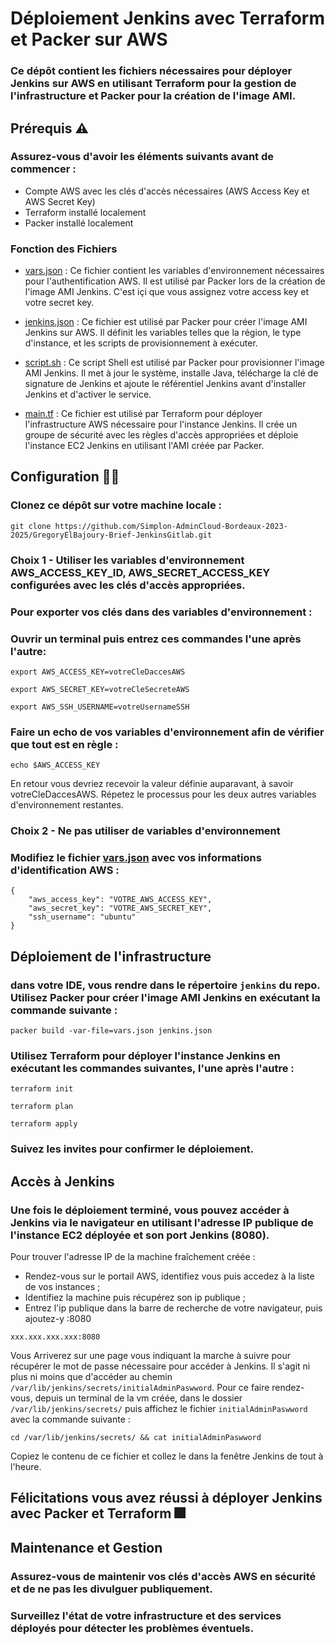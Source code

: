 # Déploiement Jenkins avec Terraform et Packer sur AWS

### Ce dépôt contient les fichiers nécessaires pour déployer Jenkins sur AWS en utilisant Terraform pour la gestion de l'infrastructure et Packer pour la création de l'image AMI.

## Prérequis ⚠️

### Assurez-vous d'avoir les éléments suivants avant de commencer :

- Compte AWS avec les clés d'accès nécessaires (AWS Access Key et AWS Secret Key)
- Terraform installé localement
- Packer installé localement

### Fonction des Fichiers
  
- <a href="vars.json" target="_blank">vars.json</a>
 : Ce fichier contient les variables d'environnement nécessaires pour l'authentification AWS. Il est utilisé par Packer lors de la création de l'image AMI Jenkins. C'est içi que vous assignez votre access key et votre secret key.

- <a href="jenkins.json" target="_blank">jenkins.json</a> : Ce fichier est utilisé par Packer pour créer l'image AMI Jenkins sur AWS. Il définit les variables telles que la région, le type d'instance, et les scripts de provisionnement à exécuter.

- <a href="script.sh" target="_blank">script.sh</a> : Ce script Shell est utilisé par Packer pour provisionner l'image AMI Jenkins. Il met à jour le système, installe Java, télécharge la clé de signature de Jenkins et ajoute le référentiel Jenkins avant d'installer Jenkins et d'activer le service.

- <a href="main.tf" target="_blank">main.tf</a> : Ce fichier est utilisé par Terraform pour déployer l'infrastructure AWS nécessaire pour l'instance Jenkins. Il crée un groupe de sécurité avec les règles d'accès appropriées et déploie l'instance EC2 Jenkins en utilisant l'AMI créée par Packer.

## Configuration 👷‍♀️

### Clonez ce dépôt sur votre machine locale :

```
git clone https://github.com/Simplon-AdminCloud-Bordeaux-2023-2025/GregoryElBajoury-Brief-JenkinsGitlab.git
```
### Choix 1 - Utiliser les variables d'environnement AWS_ACCESS_KEY_ID, AWS_SECRET_ACCESS_KEY configurées avec les clés d'accès appropriées. 

### Pour exporter vos clés dans des variables d'environnement :

### Ouvrir un terminal puis entrez ces commandes l'une après l'autre:

`export AWS_ACCESS_KEY=votreCleDaccesAWS`

`export AWS_SECRET_KEY=votreCleSecreteAWS`

`export AWS_SSH_USERNAME=votreUsernameSSH`


### Faire un echo de vos variables d'environnement afin de vérifier que tout est en règle :

`echo $AWS_ACCESS_KEY`

En retour vous devriez recevoir la valeur définie auparavant, à savoir votreCleDaccesAWS. Répetez le processus pour les deux autres variables d'environnement restantes.

### Choix 2 - Ne pas utiliser de variables d'environnement

### Modifiez le fichier <a href="vars.json" target="_blank">vars.json</a> avec vos informations d'identification AWS :

```
{
    "aws_access_key": "VOTRE_AWS_ACCESS_KEY",
    "aws_secret_key": "VOTRE_AWS_SECRET_KEY",
    "ssh_username": "ubuntu"
}
```

## Déploiement de l'infrastructure

### dans votre IDE, vous rendre dans le répertoire `jenkins` du repo. Utilisez Packer pour créer l'image AMI Jenkins en exécutant la commande suivante :

`packer build -var-file=vars.json jenkins.json
`

### Utilisez Terraform pour déployer l'instance Jenkins en exécutant les commandes suivantes, l'une après l'autre :

`terraform init`

`terraform plan`

`terraform apply`
### Suivez les invites pour confirmer le déploiement.

## Accès à Jenkins

### Une fois le déploiement terminé, vous pouvez accéder à Jenkins via le navigateur en utilisant l'adresse IP publique de l'instance EC2 déployée et son port Jenkins (8080).

Pour trouver l'adresse IP de la machine fraîchement créée :

- Rendez-vous sur le portail AWS, identifiez vous puis accedez à la liste de vos instances ;
- Identifiez la machine puis récupérez son ip publique ;
- Entrez l'ip publique dans la barre de recherche de votre navigateur, puis ajoutez-y :8080

```
xxx.xxx.xxx.xxx:8080
```

Vous Arriverez sur une page vous indiquant la marche à suivre pour récupérer le mot de passe nécessaire pour accéder à Jenkins.
Il s'agit ni plus ni moins que d'accéder au chemin `/var/lib/jenkins/secrets/initialAdminPaswword`.
Pour ce faire rendez-vous, depuis un terminal de la vm créée, dans le dossier `/var/lib/jenkins/secrets/` puis affichez le fichier `initialAdminPaswword` avec la commande suivante :

```
cd /var/lib/jenkins/secrets/ && cat initialAdminPaswword
```

Copiez le contenu de ce fichier et collez le dans la fenêtre Jenkins de tout à l'heure.

## Félicitations vous avez réussi à déployer Jenkins avec Packer et Terraform 🎆

## Maintenance et Gestion

### Assurez-vous de maintenir vos clés d'accès AWS en sécurité et de ne pas les divulguer publiquement.

### Surveillez l'état de votre infrastructure et des services déployés pour détecter les problèmes éventuels.




